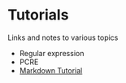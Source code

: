 # Tutorials
Links and notes to various topics
* Regular expression
* PCRE
* [Markdown Tutorial](AllNote/markdown.md)
